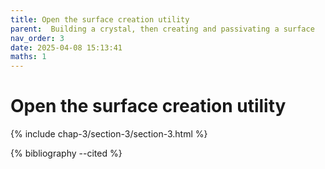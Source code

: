 ```yaml
---
title: Open the surface creation utility
parent:  Building a crystal, then creating and passivating a surface
nav_order: 3
date: 2025-04-08 15:13:41
maths: 1
---
```


# Open the surface creation utility

{% include chap-3/section-3/section-3.html %}

{% bibliography --cited %}

